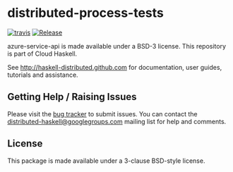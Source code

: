 # distributed-process-tests
[![travis](https://secure.travis-ci.org/haskell-distributed/distributed-process-tests.png)](http://travis-ci.org/haskell-distributed/distributed-process-tests)
[![Release](https://img.shields.io/hackage/v/distributed-process-tests.svg)](http://hackage.haskell.org/package/distributed-process-tests)

azure-service-api is made available under a BSD-3 license.
This repository is part of Cloud Haskell.

See http://haskell-distributed.github.com for documentation, user guides,
tutorials and assistance.

## Getting Help / Raising Issues

Please visit the [bug tracker](https://github.com/haskell-distributed/distributed-process-tests/issues) to submit issues. You can contact the distributed-haskell@googlegroups.com mailing list for help and comments.

## License

This package is made available under a 3-clause BSD-style license.
